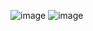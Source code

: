 ![image](https://github.com/user-attachments/assets/ce6ba7b5-1e41-42ae-bea9-bedca9ea237b)
![image](https://github.com/user-attachments/assets/dc1d7a25-f643-472b-80b8-d7631b69435e)
